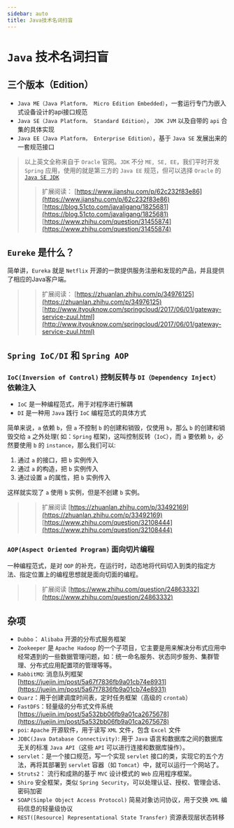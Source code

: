 ```yaml
---
sidebar: auto
title: Java技术名词扫盲
---
```

# `Java` 技术名词扫盲

## 三个版本（Edition）

- `Java ME（Java Platform， Micro Edition Embedded）`，一套运行专门为嵌入式设备设计的api接口规范
- `Java SE（Java Platform， Standard Edition）`， `JDK JVM` 以及自带的 `api` 合集的具体实现
- `Java EE（Java Platform， Enterprise Edition）`，基于 `Java SE` 发展出来的一套规范接口

> 以上英文全称来自于 `Oracle` 官网。`JDK` 不分 `ME, SE, EE`，我们平时开发 `Spring` 应用，使用的就是第三方的 `Java EE` 规范，但可以选择 `Oracle` 的 [`Java SE JDK`](https://www.oracle.com/technetwork/java/javase/downloads/jdk11-downloads-5066655.html)
>> 扩展阅读：
[https://www.jianshu.com/p/62c232f83e86](https://www.jianshu.com/p/62c232f83e86)
[https://blog.51cto.com/javaligang/1825681](https://blog.51cto.com/javaligang/1825681)
[https://www.zhihu.com/question/31455874](https://www.zhihu.com/question/31455874)

## `Eureke` 是什么？

简单讲，`Eureka` 就是 `Netflix` 开源的一款提供服务注册和发现的产品，并且提供了相应的Java客户端。
>> 扩展阅读：
[https://zhuanlan.zhihu.com/p/34976125](https://zhuanlan.zhihu.com/p/34976125)
[http://www.ityouknow.com/springcloud/2017/06/01/gateway-service-zuul.html](http://www.ityouknow.com/springcloud/2017/06/01/gateway-service-zuul.html)

## `Spring IoC/DI` 和 `Spring AOP`

### `IoC(Inversion of Control)` 控制反转与 `DI（Dependency Inject）` 依赖注入

- `IoC` 是一种编程范式，用于对程序进行解耦
- `DI` 是一种用 `Java` 践行 `IoC` 编程范式的具体方式

简单来说，`a` 依赖 `b`，但 `a` 不控制 `b` 的创建和销毁，仅使用 `b`，那么 `b` 的创建和销毁交给 `a` 之外处理( 如：`Spring` 框架)，这叫控制反转（`IoC`），而 `a` 要依赖 `b`，必然要使用 `b` 的 `instance`，那么我们可以:

1. 通过 `a` 的接口，把 `b` 实例传入
2. 通过 `a` 的构造，把 `b` 实例传入
3. 通过设置 `a` 的属性，把 `b` 实例传入

这样就实现了 `a` 使用 `b` 实例，但是不创建 `b` 实例。

>> 扩展阅读
[https://zhuanlan.zhihu.com/p/33492169](https://zhuanlan.zhihu.com/p/33492169)
[https://www.zhihu.com/question/32108444](https://www.zhihu.com/question/32108444)

### `AOP(Aspect Oriented Program)` 面向切片编程

一种编程范式，是对 `OOP` 的补充，在运行时，动态地将代码切入到类的指定方法、指定位置上的编程思想就是面向切面的编程。
>> 扩展阅读
[https://www.zhihu.com/question/24863332](https://www.zhihu.com/question/24863332)

## 杂项

- `Dubbo`： `Alibaba` 开源的分布式服务框架
- `Zookeeper` 是 `Apache Hadoop` 的一个子项目，它主要是用来解决分布式应用中经常遇到的一些数据管理问题，如：统一命名服务、状态同步服务、集群管理、分布式应用配置项的管理等等。
- `RabbitMQ`: 消息队列框架[https://juejin.im/post/5a67f7836fb9a01cb74e8931](https://juejin.im/post/5a67f7836fb9a01cb74e8931)
- `Quarz`：用于创建调度时间表，定时任务框架（高级的 `crontab`）
- `FastDFS`：轻量级的分布式文件系统[https://juejin.im/post/5a532bb06fb9a01ca2675678](https://juejin.im/post/5a532bb06fb9a01ca2675678)
- `poi`: `Apache` 开源软件，用于读写 `XML` 文件，包含 `Excel` 文件
- `JDBC(Java Database Connectivity)`: 用于 `Java` 语言和数据库之间的数据库无关的标准 `Java API`（这些 `API` 可以进行连接和数据库操作）。
- `servlet`：是一个接口规范，写一个实现 `servlet` 接口的类，实现它的五个方法，再将其部署到 `servlet` 容器（如 `Tomcat`）中，就可以运行一个网站了。
- `Struts2`： 流行和成熟的基于 `MVC` 设计模式的 `Web` 应用程序框架。
- `Shiro` 安全框架，类似 `Spring Security`，可以处理认证、授权、管理会话、密码加密
- `SOAP(Simple Object Access Protocol)` 简易对象访问协议，用于交换 `XML` 编码信息的轻量级协议
- `REST([Resource] Representational State Transfer)` 资源表现层状态转移

 
 <comment-comment/> 
 